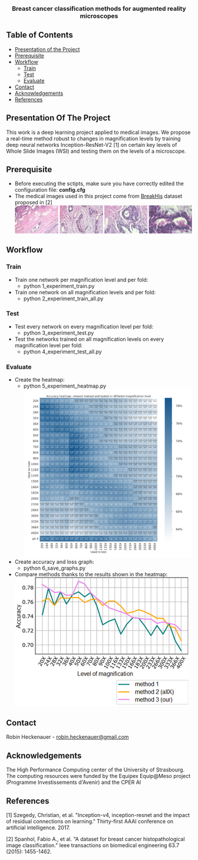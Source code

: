 <!-- TITLE -->
<br />
<p align="center">
  <h3 align="center">Breast cancer classification methods for augmented reality microscopes</h3>
</p>

<!-- TABLE OF CONTENTS -->
## Table of Contents

* [Presentation of the Project](#presentation-of-the-project)
* [Prerequisite](#prerequisite)
* [Workflow](#workflow)
  * [Train](#train)
  * [Test](#test)
  * [Evaluate](#evaluate)
* [Contact](#contact)
* [Acknowledgements](#acknowledgements)
* [References](#references)


<!-- PRESENTATION OF THE PROJECT -->
## Presentation Of The Project

This work is a deep learning project applied to medical images. 
We propose a real-time method robust to changes in magnification levels by training deep neural networks Inception-ResNet-V2 [1] on certain key levels of Whole Slide Images (WSI) and testing them on the levels of a microscope. 


<!-- GETTING STARTED -->
## Prerequisite

- Before executing the sctipts, make sure you have correctly edited the configuration file: **config.cfg**
- The medical images used in this project come from [BreakHis](https://www.kaggle.com/datasets/ambarish/breakhis) dataset proposed in [2]
![breakhis](https://github.com/RobinHCK/Breast-cancer-classification-methods-for-augmented-reality-microscopes/blob/main/img/breakhis.png)


<!-- WORKFLOW -->
## Workflow

### Train

- Train one network per magnification level and per fold:
  - python 1_experiment_train.py
- Train one network on all magnification levels and per fold:
  - python 2_experiment_train_all.py

### Test

- Test every network on every magnification level per fold:
  - python 3_experiment_test.py
- Test the networks trained on all magnification levels on every magnification level per fold:
  - python 4_experiment_test_all.py

### Evaluate

- Create the heatmap:
  - python 5_experiment_heatmap.py 
![heatmap](https://github.com/RobinHCK/Breast-cancer-classification-methods-for-augmented-reality-microscopes/blob/main/img/heatmap.png)
- Create accuracy and loss graph:
  - python 6_save_graphs.py 
- Compare methods thanks to the results shown in the heatmap:
![methods](https://github.com/RobinHCK/Breast-cancer-classification-methods-for-augmented-reality-microscopes/blob/main/img/methods.png)

<!-- CONTACT -->
## Contact

Robin Heckenauer - robin.heckenauer@gmail.com

<!-- ACKNOWLEDGEMENTS -->
## Acknowledgements

The High Performance Computing center of the University of Strasbourg. The computing resources were funded by the Equipex Equip@Meso project (Programme Investissements d'Avenir) and the CPER Al

<!-- REFERENCES -->
## References

[1] Szegedy, Christian, et al. "Inception-v4, inception-resnet and the impact of residual connections on learning." Thirty-first AAAI conference on artificial intelligence. 2017.

[2] Spanhol, Fabio A., et al. "A dataset for breast cancer histopathological image classification." Ieee transactions on biomedical engineering 63.7 (2015): 1455-1462.
